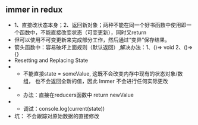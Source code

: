## immer in redux
+ 1、直接改状态本身；2、返回新对象；两种不能在同一个好书函数中使用即一个函数中，不能直接改变状态（可变更新），同时又return
+ 但可以使用不可变更新来完成部分工作，然后通过“变异”保存结果。
+ 箭头函数中：容易破坏上面规则（默认返回）,解决办法：1、()=> void 2、()=>{}
+  Resetting and Replacing State 
  + + 不能直接state = someValue, 这既不会改变内存中现有的状态对象/数组，
也不会返回全新的值，因此 Immer 不会进行任何实际更改
 + + 办法：直接在reducers函数中 return newValue
 + + 调试：console.log(current(state))
+ 坑：
 不会跟踪对原始数据的直接修改